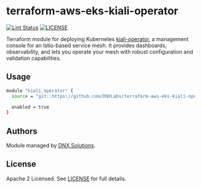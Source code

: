 # terraform-aws-eks-kiali-operator

[![Lint Status](https://github.com/DNXLabs/terraform-aws-eks-kiali-operator/workflows/Lint/badge.svg)](https://github.com/DNXLabs/terraform-aws-eks-kiali-operator/actions)
[![LICENSE](https://img.shields.io/github/license/DNXLabs/terraform-aws-eks-kiali-operator)](https://github.com/DNXLabs/terraform-aws-eks-kiali-operator/blob/master/LICENSE)


Terraform module for deploying Kubernetes [kiali-operator](https://kiali.io/), a management console for an Istio-based service mesh. It provides dashboards, observability, and lets you operate your mesh with robust configuration and validation capabilities.

## Usage

```bash
module "kiali_operator" {
  source = "git::https://github.com/DNXLabs/terraform-aws-eks-kiali-operator.git"

  enabled = true
}
```

<!--- BEGIN_TF_DOCS --->

<!--- END_TF_DOCS --->

## Authors

Module managed by [DNX Solutions](https://github.com/DNXLabs).

## License

Apache 2 Licensed. See [LICENSE](https://github.com/DNXLabs/terraform-aws-eks-kiali-operator/blob/master/LICENSE) for full details.
